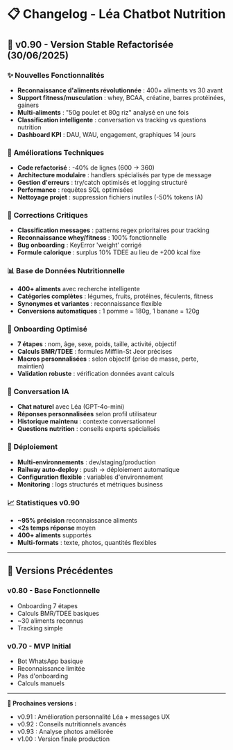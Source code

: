 # 📋 Changelog - Léa Chatbot Nutrition

## 🚀 v0.90 - Version Stable Refactorisée (30/06/2025)

### ✨ **Nouvelles Fonctionnalités**
- **Reconnaissance d'aliments révolutionnée** : 400+ aliments vs 30 avant
- **Support fitness/musculation** : whey, BCAA, créatine, barres protéinées, gainers
- **Multi-aliments** : "50g poulet et 80g riz" analysé en une fois
- **Classification intelligente** : conversation vs tracking vs questions nutrition
- **Dashboard KPI** : DAU, WAU, engagement, graphiques 14 jours

### 🔧 **Améliorations Techniques**
- **Code refactorisé** : -40% de lignes (600 → 360)
- **Architecture modulaire** : handlers spécialisés par type de message
- **Gestion d'erreurs** : try/catch optimisés et logging structuré
- **Performance** : requêtes SQL optimisées
- **Nettoyage projet** : suppression fichiers inutiles (-50% tokens IA)

### 🐛 **Corrections Critiques**
- **Classification messages** : patterns regex prioritaires pour tracking
- **Reconnaissance whey/fitness** : 100% fonctionnelle
- **Bug onboarding** : KeyError 'weight' corrigé
- **Formule calorique** : surplus 10% TDEE au lieu de +200 kcal fixe

### 📊 **Base de Données Nutritionnelle**
- **400+ aliments** avec recherche intelligente
- **Catégories complètes** : légumes, fruits, protéines, féculents, fitness
- **Synonymes et variantes** : reconnaissance flexible
- **Conversions automatiques** : 1 pomme = 180g, 1 banane = 120g

### 🎯 **Onboarding Optimisé**
- **7 étapes** : nom, âge, sexe, poids, taille, activité, objectif
- **Calculs BMR/TDEE** : formules Mifflin-St Jeor précises
- **Macros personnalisées** : selon objectif (prise de masse, perte, maintien)
- **Validation robuste** : vérification données avant calculs

### 💬 **Conversation IA**
- **Chat naturel** avec Léa (GPT-4o-mini)
- **Réponses personnalisées** selon profil utilisateur
- **Historique maintenu** : contexte conversationnel
- **Questions nutrition** : conseils experts spécialisés

### 🚀 **Déploiement**
- **Multi-environnements** : dev/staging/production
- **Railway auto-deploy** : push → déploiement automatique
- **Configuration flexible** : variables d'environnement
- **Monitoring** : logs structurés et métriques business

### 📈 **Statistiques v0.90**
- **~95% précision** reconnaissance aliments
- **<2s temps réponse** moyen
- **400+ aliments** supportés
- **Multi-formats** : texte, photos, quantités flexibles

---

## 🔄 **Versions Précédentes**

### v0.80 - Base Fonctionnelle
- Onboarding 7 étapes
- Calculs BMR/TDEE basiques
- ~30 aliments reconnus
- Tracking simple

### v0.70 - MVP Initial
- Bot WhatsApp basique
- Reconnaissance limitée
- Pas d'onboarding
- Calculs manuels

---

**🎯 Prochaines versions :**
- v0.91 : Amélioration personnalité Léa + messages UX
- v0.92 : Conseils nutritionnels avancés
- v0.93 : Analyse photos améliorée
- v1.00 : Version finale production
